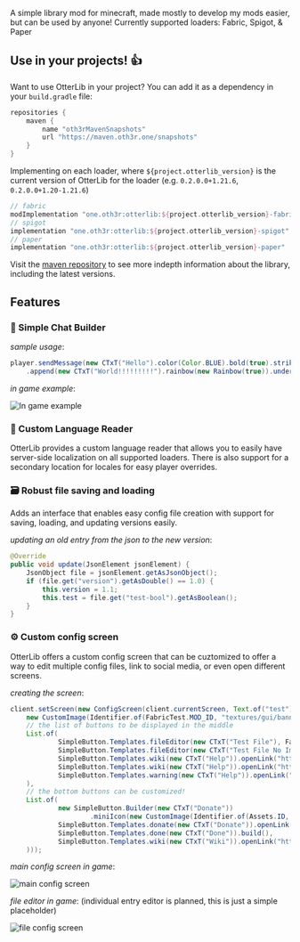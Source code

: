A simple library mod for minecraft, made mostly to develop my mods easier, but can be used by anyone!
Currently supported loaders: Fabric, Spigot, & Paper

## Use in your projects! 👍️
Want to use OtterLib in your project? You can add it as a dependency in your `build.gradle` file:
```groovy
repositories {
    maven {
        name "oth3rMavenSnapshots"
        url "https://maven.oth3r.one/snapshots"
    }
}
```
Implementing on each loader, where `${project.otterlib_version}` is the current version of OtterLib for the loader (e.g. `0.2.0.0+1.21.6`, `0.2.0.0+1.20-1.21.6`)
```groovy
// fabric
modImplementation "one.oth3r:otterlib:${project.otterlib_version}-fabric"
// spigot
implementation "one.oth3r:otterlib:${project.otterlib_version}-spigot"
// paper
implementation "one.oth3r:otterlib:${project.otterlib_version}-paper"
```
Visit the [maven repository](https://maven.oth3r.one/) to see more indepth information about the library, including the latest versions.


## Features

### 💬 Simple Chat Builder
*sample usage*:
```java
player.sendMessage(new CTxT("Hello").color(Color.BLUE).bold(true).strikethrough(true)
    .append(new CTxT("World!!!!!!!!!").rainbow(new Rainbow(true)).underline(true).italic(true)).b());
```
*in game example*:

![In game example](https://www.oth3r.one/assets/mods/otterlib/ctxt_demo.png)

### 📜 Custom Language Reader
OtterLib provides a custom language reader that allows you to easily have server-side localization on all supported loaders. There is also support for a secondary location for locales for easy player overrides.

### 🗃️ Robust file saving and loading
Adds an interface that enables easy config file creation with support for saving, loading, and updating versions easily.

*updating an old entry from the json to the new version*:
```java
@Override
public void update(JsonElement jsonElement) {
    JsonObject file = jsonElement.getAsJsonObject();
    if (file.get("version").getAsDouble() == 1.0) {
        this.version = 1.1;
        this.test = file.get("test-bool").getAsBoolean();
    }
}
```

### ⚙️ Custom config screen
OtterLib offers a custom config screen that can be cuztomized to offer a way to edit multiple config files, link to social media, or even open different screens.

*creating the screen*:
```java
client.setScreen(new ConfigScreen(client.currentScreen, Text.of("test"),
    new CustomImage(Identifier.of(FabricTest.MOD_ID, "textures/gui/banner.png"),240, 60),
    // the list of buttons to be displayed in the middle
    List.of(
            SimpleButton.Templates.fileEditor(new CTxT("Test File"), FabricTest.testFile, new CustomImage(Identifier.of(FabricTest.MOD_ID, "button/server_button"),246,26)).build(),
            SimpleButton.Templates.fileEditor(new CTxT("Test File No Image"), FabricTest.testFile).build(),
            SimpleButton.Templates.wiki(new CTxT("Help")).openLink("https://oth3r.one").size(30,30).build(),
            SimpleButton.Templates.wiki(new CTxT("Help")).openLink("https://oth3r.one").size(30,30).build(),
            SimpleButton.Templates.warning(new CTxT("Help")).openLink("https://oth3r.one").size(150,15).hideText(false).build()
    ),
    // the bottom buttons can be customized!
    List.of(
            new SimpleButton.Builder(new CTxT("Donate"))
                    .miniIcon(new CustomImage(Identifier.of(Assets.ID, "icon/donate"),15,15)).build(),
            SimpleButton.Templates.donate(new CTxT("Donate")).openLink(URI.create("https://ko-fi.com/oth3r")).build(),
            SimpleButton.Templates.done(new CTxT("Done")).build(),
            SimpleButton.Templates.wiki(new CTxT("Wiki")).openLink("https://oth3r.one").build()
    )));
```

*main config screen in game*:

![main config screen](https://www.oth3r.one/assets/mods/otterlib/config_main_demo.png)

*file editor in game*: (individual entry editor is planned, this is just a simple placeholder)

![file config screen](https://www.oth3r.one/assets/mods/otterlib/config_file_demo.png)


